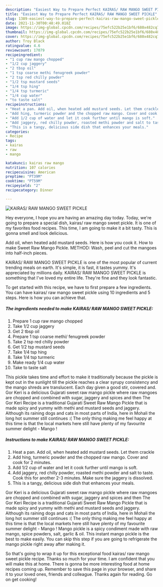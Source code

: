 ```yaml
---
description: "Easiest Way to Prepare Perfect KAIRAS/ RAW MANGO SWEET PICKLE"
title: "Easiest Way to Prepare Perfect KAIRAS/ RAW MANGO SWEET PICKLE"
slug: 1389-easiest-way-to-prepare-perfect-kairas-raw-mango-sweet-pickle
date: 2021-11-30T00:48:49.018Z
image: https://img-global.cpcdn.com/recipes/75efc522b25e1bf6/680x482cq70/kairas-raw-mango-sweet-pickle-recipe-main-photo.jpg
thumbnail: https://img-global.cpcdn.com/recipes/75efc522b25e1bf6/680x482cq70/kairas-raw-mango-sweet-pickle-recipe-main-photo.jpg
cover: https://img-global.cpcdn.com/recipes/75efc522b25e1bf6/680x482cq70/kairas-raw-mango-sweet-pickle-recipe-main-photo.jpg
author: Troy Black
ratingvalue: 4.6
reviewcount: 17079
recipeingredient:
- "1 cup raw mango chopped"
- "1/2 cup jaggery"
- "2 tbsp oil"
- "1 tsp coarse methi fenugreek powder"
- "2 tsp red chilly powder"
- "1/2 tsp mustard seeds"
- "1/4 tsp hing"
- "1/4 tsp turmeric"
- "1/4 cup water"
- "to taste salt"
recipeinstructions:
- "Heat a pan. Add oil, when heated add mustard seeds. Let them crackle"
- "Add hing, turmeric powder and the chopped raw mango. Cover and cook for 2 minutes."
- "Add 1/2 cup of water and let it cook further until mango is soft."
- "Add jaggery, red chilly powder, roasted methi powder and salt to taste. Cook this for another 2-3 minutes. Make sure the jaggery is dissolved."
- "This is a tangy, delicious side dish that enhances your meals."
categories:
- Recipe
tags:
- kairas
- raw
- mango

katakunci: kairas raw mango 
nutrition: 107 calories
recipecuisine: American
preptime: "PT39M"
cooktime: "PT59M"
recipeyield: "2"
recipecategory: Dinner

---
```



![KAIRAS/ RAW MANGO SWEET PICKLE](https://img-global.cpcdn.com/recipes/75efc522b25e1bf6/680x482cq70/kairas-raw-mango-sweet-pickle-recipe-main-photo.jpg)

Hey everyone, I hope you are having an amazing day today. Today, we're going to prepare a special dish, kairas/ raw mango sweet pickle. It is one of my favorites food recipes. This time, I am going to make it a bit tasty. This is gonna smell and look delicious.

Add oil, when heated add mustard seeds. Here is how you cook it. How to make Sweet Raw Mango Pickle. METHOD: Wash, peel and cut the mangoes into half-inch pieces.

KAIRAS/ RAW MANGO SWEET PICKLE is one of the most popular of current trending meals on earth. It's simple, it is fast, it tastes yummy. It's appreciated by millions daily. KAIRAS/ RAW MANGO SWEET PICKLE is something that I've loved my entire life. They're fine and they look fantastic.


To get started with this recipe, we have to first prepare a few ingredients. You can have kairas/ raw mango sweet pickle using 10 ingredients and 5 steps. Here is how you can achieve that.

<!--inarticleads1-->

##### The ingredients needed to make KAIRAS/ RAW MANGO SWEET PICKLE:

1. Prepare 1 cup raw mango chopped
1. Take 1/2 cup jaggery
1. Get 2 tbsp oil
1. Prepare 1 tsp coarse methi/ fenugreek powder
1. Take 2 tsp red chilly powder
1. Get 1/2 tsp mustard seeds
1. Take 1/4 tsp hing
1. Take 1/4 tsp turmeric
1. Make ready 1/4 cup water
1. Take to taste salt


This pickle takes time and effort to make it traditionally because the pickle is kept out in the sunlight till the pickle reaches a clear syrupy consistency and the mango shreds are translucent. Each day given a good stir, covered and. Gor Keri is a delicious Gujarati sweet raw mango pickle where raw mangoes are chopped and combined with sugar, jaggery and spices and then The Gor Keri Recipe is a traditional Gujarati Sweet Raw Mango Pickle that is made spicy and yummy with methi and mustard seeds and jaggery. Although its raining dogs and cats in most parts of India, here in Mohali the long hot summer still continues :( The only thing making me feel happy at this time is that the local markets here still have plenty of my favourite summer delight - Mango ! 

<!--inarticleads2-->

##### Instructions to make KAIRAS/ RAW MANGO SWEET PICKLE:

1. Heat a pan. Add oil, when heated add mustard seeds. Let them crackle
1. Add hing, turmeric powder and the chopped raw mango. Cover and cook for 2 minutes.
1. Add 1/2 cup of water and let it cook further until mango is soft.
1. Add jaggery, red chilly powder, roasted methi powder and salt to taste. Cook this for another 2-3 minutes. Make sure the jaggery is dissolved.
1. This is a tangy, delicious side dish that enhances your meals.


Gor Keri is a delicious Gujarati sweet raw mango pickle where raw mangoes are chopped and combined with sugar, jaggery and spices and then The Gor Keri Recipe is a traditional Gujarati Sweet Raw Mango Pickle that is made spicy and yummy with methi and mustard seeds and jaggery. Although its raining dogs and cats in most parts of India, here in Mohali the long hot summer still continues :( The only thing making me feel happy at this time is that the local markets here still have plenty of my favourite summer delight - Mango ! Mango pickle is a spicy condiment made with raw mango, spice powders, salt, garlic &amp; oil. This instant mango pickle is the best to make easily. You can skip this step if you are going to refrigerate the mango pickle right away after making it. 

So that's going to wrap it up for this exceptional food kairas/ raw mango sweet pickle recipe. Thanks so much for your time. I am confident that you will make this at home. There is gonna be more interesting food at home recipes coming up. Remember to save this page in your browser, and share it to your loved ones, friends and colleague. Thanks again for reading. Go on get cooking!
